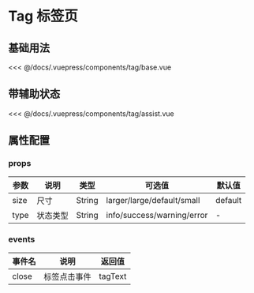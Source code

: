 # Tag 标签页

## 基础用法
<source-block>
  <tag-base />
  <<< @/docs/.vuepress/components/tag/base.vue
</source-block>

## 带辅助状态
<source-block>
  <tag-assist />
  <<< @/docs/.vuepress/components/tag/assist.vue
</source-block>


## 属性配置

### props
| 参数 | 说明    | 类型 | 可选值  | 默认值   |
|---------- |-------- |---------- |-------------  |-------- |
| size   | 尺寸 | String | larger/large/default/small | default |
| type   | 状态类型 | String | info/success/warning/error | - |

### events
| 事件名 | 说明  | 返回值 |
|----- |----- |----- |
| close  | 标签点击事件  | tagText  |

